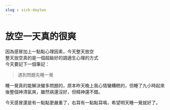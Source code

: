 ```yaml
---
slug : sick-daytwo
---
```

# 放空一天真的很爽
因為感冒加上一點點心理因素，今天整天放空  
整天放空真的是一個超級好的調適生心理的方式  
今天要記下一個筆記：  
> 遇到問題先睡一覺  

睡一覺真的能解決蠻多問題的，原本昨天晚上我心情蠻糟糕的，但睡了九小時起來後整個神清氣爽，雖然病還沒好，但精神還不錯。  

今天感冒還是有一點點更嚴重了，右耳有一點點耳鳴，希望明天睡一覺就好了。  
<!-- truncate --> 

